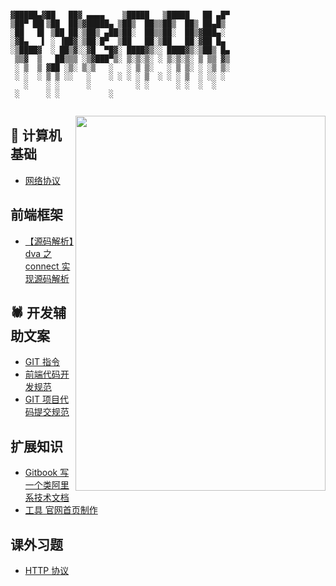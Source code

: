 ```

▓█████▄▓██   ██▓ ▄▄▄▄    ▒█████   ▒█████   ██ ▄█▀
▒██▀ ██▌▒██  ██▒▓█████▄ ▒██▒  ██▒▒██▒  ██▒ ██▄█▒ 
░██   █▌ ▒██ ██░▒██▒ ▄██▒██░  ██▒▒██░  ██▒▓███▄░ 
░▓█▄   ▌ ░ ▐██▓░▒██░█▀  ▒██   ██░▒██   ██░▓██ █▄ 
░▒████▓  ░ ██▒▓░░▓█  ▀█▓░ ████▓▒░░ ████▓▒░▒██▒ █▄
 ▒▒▓  ▒   ██▒▒▒ ░▒▓███▀▒░ ▒░▒░▒░ ░ ▒░▒░▒░ ▒ ▒▒ ▓▒
 ░ ▒  ▒ ▓██ ░▒░ ▒░▒   ░   ░ ▒ ▒░   ░ ▒ ▒░ ░ ░▒ ▒░
 ░ ░  ░ ▒ ▒ ░░   ░    ░ ░ ░ ░ ▒  ░ ░ ░ ▒  ░ ░░ ░ 
   ░    ░ ░      ░          ░ ░      ░ ░  ░  ░   
 ░      ░ ░           ░                          
     
```

<image src='http://d.paper.i4.cn/max/2017/03/20/14/1489990733158_705228.JPG' width='400' height='600' align=right />

## 🧮 计算机基础
- [网络协议](https://github.com/J-DuYa/DY-Book/issues/2)

## 前端框架
- [【源码解析】dva 之 connect 实现源码解析](https://github.com/J-DuYa/DY-Book/issues/8)

## 🕷️ 开发辅助文案
- [GIT 指令](https://github.com/J-DuYa/DY-Book/issues/1)
- [前端代码开发规范](https://github.com/J-DuYa/DY-Book/issues/3)
- [GIT 项目代码提交规范](https://github.com/J-DuYa/DY-Book/issues/4)

## 扩展知识
- [Gitbook 写一个类阿里系技术文档](https://github.com/J-DuYa/DY-Book/issues/4)
- [工具 官网首页制作](https://github.com/J-DuYa/DY-Book/issues/6)

## 课外习题
- [HTTP 协议](https://github.com/J-DuYa/DY-Book/issues/7)
